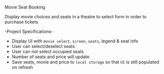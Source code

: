 Movie Seat Booking

Display movie choices and seats in a theatre to select form in order to purchase tickets

-Project Specifications-

- Display UI with `movie select`, `screen`, `seats`, legend & seat info
- User can select/deselect seats
- User can not select occupied seats
- Number of seats and price will update
- Save seats, movie and price to `local storage` so that `UI` is still populated on refresh
